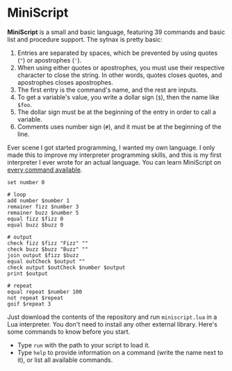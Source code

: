 # MiniScript
**MiniScript** is a small and basic language, featuring 39 commands and basic list and procedure support. The sytnax is pretty basic:

1. Entries are separated by spaces, which be prevented by using quotes (`"`) or apostrophes (`'`).
2. When using either quotes or apostrophes, you must use their respective character to close the string. In other words, quotes closes quotes, and apostrophes closes apostrophes.
3. The first entry is the command's name, and the rest are inputs.
4. To get a variable's value, you write a dollar sign (`$`), then the name like `$foo`.
5. The dollar sign must be at the beginning of the entry in order to call a variable.
6. Comments uses number sign (`#`), and it must be at the beginning of the line.

Ever scene I got started programming, I wanted my own language. I only made this to improve my interpreter programming skills, and this is my first interpreter I ever wrote for an actual language. You can learn MiniScript on [every command available](https://github.com/Sombrero64/MiniScript/blob/main/guides/commands.md).

```
set number 0

# loop
add number $number 1
remainer fizz $number 3
remainer buzz $number 5
equal fizz $fizz 0
equal buzz $buzz 0

# output
check fizz $fizz "Fizz" ""
check buzz $buzz "Buzz" ""
join output $fizz $buzz
equal outCheck $output ""
check output $outCheck $number $output
print $output

# repeat
equal repeat $number 100
not repeat $repeat
goif $repeat 3
```

Just download the contents of the repository and run `miniscript.lua` in a Lua interpreter. You don't need to instail any other external library. Here's some commands to know before you start.

* Type `run` with the path to your script to load it.
* Type `help` to provide information on a command (write the name next to it), or list all available commands.
